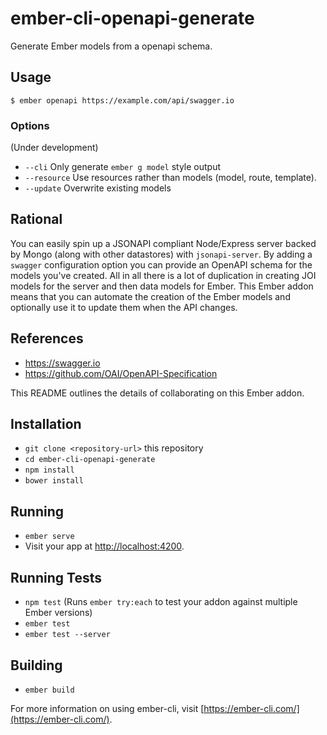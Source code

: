 # ember-cli-openapi-generate

Generate Ember models from a openapi schema.

## Usage

```
$ ember openapi https://example.com/api/swagger.io
```
### Options

(Under development)

* `--cli` Only generate `ember g model` style output
* `--resource` Use resources rather than models (model, route, template).
* `--update` Overwrite existing models

## Rational

You can easily spin up a JSONAPI compliant Node/Express server backed by Mongo (along with other datastores) with `jsonapi-server`. By adding a `swagger` configuration option you can provide an OpenAPI schema for the models you've created. All in all there is a lot of duplication in creating JOI models for the server and then data models for Ember. This Ember addon means that you can automate the creation of the Ember models and optionally use it to update them when the API changes.

## References

* https://swagger.io
* https://github.com/OAI/OpenAPI-Specification

This README outlines the details of collaborating on this Ember addon.

## Installation

* `git clone <repository-url>` this repository
* `cd ember-cli-openapi-generate`
* `npm install`
* `bower install`

## Running

* `ember serve`
* Visit your app at [http://localhost:4200](http://localhost:4200).

## Running Tests

* `npm test` (Runs `ember try:each` to test your addon against multiple Ember versions)
* `ember test`
* `ember test --server`

## Building

* `ember build`

For more information on using ember-cli, visit [https://ember-cli.com/](https://ember-cli.com/).
